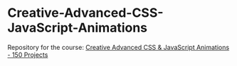 # Creative-Advanced-CSS-JavaScript-Animations
Repository for the course: [Creative Advanced CSS & JavaScript Animations - 150 Projects](https://www.udemy.com/course/css-animation-transitions-and-transforms-creativity-course/)
